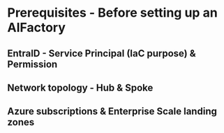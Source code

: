 # Prerequisites - Before setting up an AIFactory

## EntraID - Service Principal (IaC purpose) & Permission
## Network topology - Hub & Spoke
## Azure subscriptions & Enterprise Scale landing zones